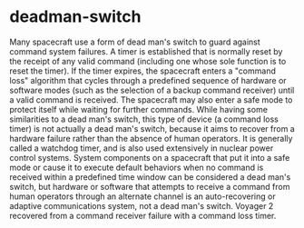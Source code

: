 # deadman-switch
Many spacecraft use a form of dead man's switch to guard against command system failures. A timer is established that is normally reset by the receipt of any valid command (including one whose sole function is to reset the timer). If the timer expires, the spacecraft enters a "command loss" algorithm that cycles through a predefined sequence of hardware or software modes (such as the selection of a backup command receiver) until a valid command is received. The spacecraft may also enter a safe mode to protect itself while waiting for further commands.  While having some similarities to a dead man's switch, this type of device (a command loss timer) is not actually a dead man's switch, because it aims to recover from a hardware failure rather than the absence of human operators. It is generally called a watchdog timer, and is also used extensively in nuclear power control systems. System components on a spacecraft that put it into a safe mode or cause it to execute default behaviors when no command is received within a predefined time window can be considered a dead man's switch, but hardware or software that attempts to receive a command from human operators through an alternate channel is an auto-recovering or adaptive communications system, not a dead man's switch. Voyager 2 recovered from a command receiver failure with a command loss timer.
